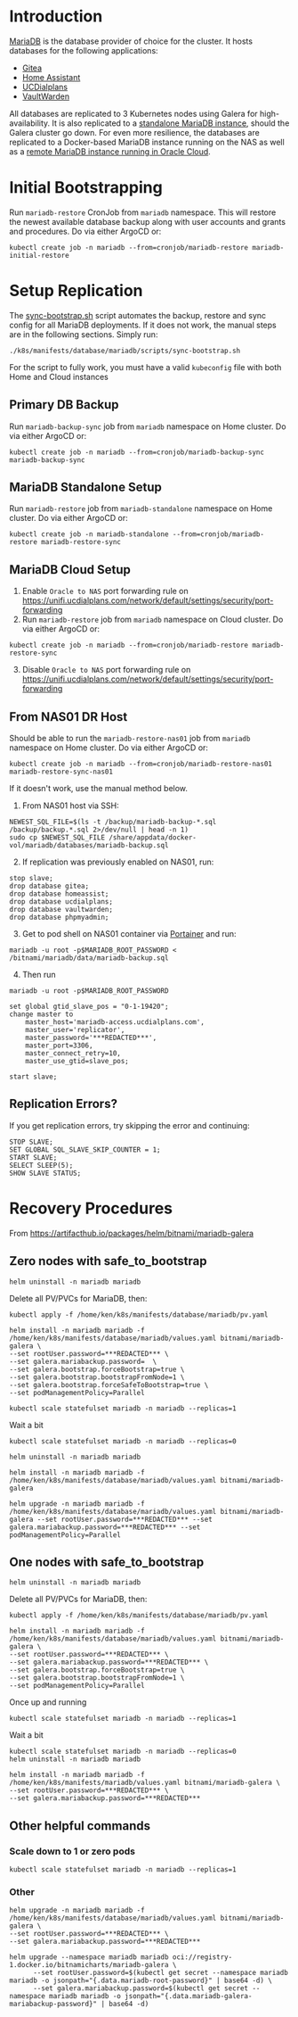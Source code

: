 # Introduction
[MariaDB](https://mariadb.org/) is the database provider of choice for the cluster. It hosts databases for the following applications:
* [Gitea](/manifests/apps/gitea)
* [Home Assistant](/manifests/homeops/homeassist)
* [UCDialplans](/manifests/apps/ucdialplans)
* [VaultWarden](/manifests/apps/vaultwarden)

All databases are replicated to 3 Kubernetes nodes using Galera for high-availability. It is also replicated to a [standalone MariaDB instance](/manifests/database/mariadb-standalone), should the Galera cluster go down. For even more resilience, the databases are replicated to a Docker-based MariaDB instance running on the NAS as well as a [remote MariaDB instance running in Oracle Cloud](https://github.com/kenlasko/k3s-cloud/tree/main/mariadb).

# Initial Bootstrapping
Run `mariadb-restore` CronJob from `mariadb` namespace. This will restore the newest available database backup along with user accounts and grants and procedures. Do via either ArgoCD or:
```
kubectl create job -n mariadb --from=cronjob/mariadb-restore mariadb-initial-restore
```

# Setup Replication
The [sync-bootstrap.sh](/manifests/database/mariadb/scripts/sync-bootstrap.sh) script automates the backup, restore and sync config for all MariaDB deployments. If it does not work, the manual steps are in the following sections. Simply run:
```
./k8s/manifests/database/mariadb/scripts/sync-bootstrap.sh
```
For the script to fully work, you must have a valid `kubeconfig` file with both Home and Cloud instances

## Primary DB Backup
Run `mariadb-backup-sync` job from `mariadb` namespace on Home cluster. Do via either ArgoCD or:
```
kubectl create job -n mariadb --from=cronjob/mariadb-backup-sync mariadb-backup-sync
```

## MariaDB Standalone Setup
Run `mariadb-restore` job from `mariadb-standalone` namespace on Home cluster. Do via either ArgoCD or:
```
kubectl create job -n mariadb-standalone --from=cronjob/mariadb-restore mariadb-restore-sync
```

## MariaDB Cloud Setup
1. Enable ```Oracle to NAS``` port forwarding rule on https://unifi.ucdialplans.com/network/default/settings/security/port-forwarding
2. Run `mariadb-restore` job from `mariadb` namespace on Cloud cluster. Do via either ArgoCD or:
```
kubectl create job -n mariadb --from=cronjob/mariadb-restore mariadb-restore-sync
```
3. Disable ```Oracle to NAS``` port forwarding rule on https://unifi.ucdialplans.com/network/default/settings/security/port-forwarding


## From NAS01 DR Host
Should be able to run the `mariadb-restore-nas01` job from `mariadb` namespace on Home cluster. Do via either ArgoCD or:
```
kubectl create job -n mariadb --from=cronjob/mariadb-restore-nas01 mariadb-restore-sync-nas01
```

If it doesn't work, use the manual method below.

1. From NAS01 host via SSH:
```
NEWEST_SQL_FILE=$(ls -t /backup/mariadb-backup-*.sql /backup/backup.*.sql 2>/dev/null | head -n 1)
sudo cp $NEWEST_SQL_FILE /share/appdata/docker-vol/mariadb/databases/mariadb-backup.sql
```
2. If replication was previously enabled on NAS01, run:
```
stop slave;
drop database gitea;
drop database homeassist;
drop database ucdialplans;
drop database vaultwarden;
drop database phpmyadmin;
```
3. Get to pod shell on NAS01 container via [Portainer](https://portainer.ucdialplans.com) and run:
```
mariadb -u root -p$MARIADB_ROOT_PASSWORD < /bitnami/mariadb/data/mariadb-backup.sql
```

4. Then run 
```
mariadb -u root -p$MARIADB_ROOT_PASSWORD
```
```
set global gtid_slave_pos = "0-1-19420";
change master to
    master_host='mariadb-access.ucdialplans.com',
    master_user='replicator',
    master_password='***REDACTED***',
    master_port=3306,
    master_connect_retry=10,
    master_use_gtid=slave_pos;

start slave;
```

## Replication Errors?
If you get replication errors, try skipping the error and continuing:
```
STOP SLAVE;
SET GLOBAL SQL_SLAVE_SKIP_COUNTER = 1;
START SLAVE;
SELECT SLEEP(5);
SHOW SLAVE STATUS;
```

# Recovery Procedures
From https://artifacthub.io/packages/helm/bitnami/mariadb-galera

## Zero nodes with safe_to_bootstrap

```
helm uninstall -n mariadb mariadb
```

Delete all PV/PVCs for MariaDB, then:
```
kubectl apply -f /home/ken/k8s/manifests/database/mariadb/pv.yaml

helm install -n mariadb mariadb -f /home/ken/k8s/manifests/database/mariadb/values.yaml bitnami/mariadb-galera \
--set rootUser.password=***REDACTED*** \
--set galera.mariabackup.password=  \
--set galera.bootstrap.forceBootstrap=true \
--set galera.bootstrap.bootstrapFromNode=1 \
--set galera.bootstrap.forceSafeToBootstrap=true \
--set podManagementPolicy=Parallel

kubectl scale statefulset mariadb -n mariadb --replicas=1
```

Wait a bit
```
kubectl scale statefulset mariadb -n mariadb --replicas=0

helm uninstall -n mariadb mariadb

helm install -n mariadb mariadb -f /home/ken/k8s/manifests/database/mariadb/values.yaml bitnami/mariadb-galera

helm upgrade -n mariadb mariadb -f /home/ken/k8s/manifests/database/mariadb/values.yaml bitnami/mariadb-galera --set rootUser.password=***REDACTED*** --set galera.mariabackup.password=***REDACTED*** --set podManagementPolicy=Parallel
```


## One nodes with safe_to_bootstrap
```
helm uninstall -n mariadb mariadb
```

Delete all PV/PVCs for MariaDB, then:
```
kubectl apply -f /home/ken/k8s/manifests/database/mariadb/pv.yaml

helm install -n mariadb mariadb -f /home/ken/k8s/manifests/database/mariadb/values.yaml bitnami/mariadb-galera \
--set rootUser.password=***REDACTED*** \
--set galera.mariabackup.password=***REDACTED*** \
--set galera.bootstrap.forceBootstrap=true \
--set galera.bootstrap.bootstrapFromNode=1 \
--set podManagementPolicy=Parallel 
```

Once up and running
```
kubectl scale statefulset mariadb -n mariadb --replicas=1
```
Wait a bit
```
kubectl scale statefulset mariadb -n mariadb --replicas=0
helm uninstall -n mariadb mariadb

helm install -n mariadb mariadb -f /home/ken/k8s/manifests/mariadb/values.yaml bitnami/mariadb-galera \
--set rootUser.password=***REDACTED*** \
--set galera.mariabackup.password=***REDACTED*** 
```


## Other helpful commands
### Scale down to 1 or zero pods
```
kubectl scale statefulset mariadb -n mariadb --replicas=1
```


### Other
```
helm upgrade -n mariadb mariadb -f /home/ken/k8s/manifests/database/mariadb/values.yaml bitnami/mariadb-galera \
--set rootUser.password=***REDACTED*** \
--set galera.mariabackup.password=***REDACTED***
```

```
helm upgrade --namespace mariadb mariadb oci://registry-1.docker.io/bitnamicharts/mariadb-galera \
      --set rootUser.password=$(kubectl get secret --namespace mariadb mariadb -o jsonpath="{.data.mariadb-root-password}" | base64 -d) \
      --set galera.mariabackup.password=$(kubectl get secret --namespace mariadb mariadb -o jsonpath="{.data.mariadb-galera-mariabackup-password}" | base64 -d)
```